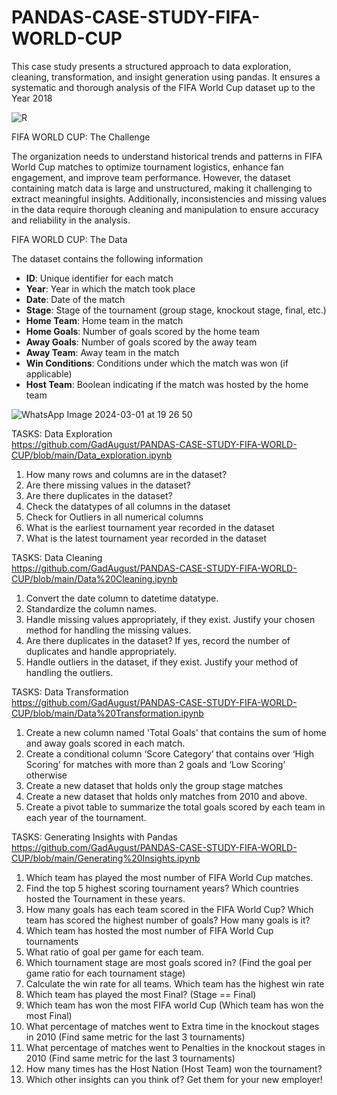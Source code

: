 # PANDAS-CASE-STUDY-FIFA-WORLD-CUP
This case study presents a structured approach to data exploration, cleaning, transformation, and insight generation using pandas. It ensures a systematic and thorough analysis of the FIFA World Cup dataset up to the Year 2018

![R](https://github.com/GadAugust/PANDAS-CASE-STUDY-FIFA-WORLD-CUP/assets/81167692/7095b8a0-ed99-4dea-ad3c-25aa2080b20a)


FIFA WORLD CUP: The Challenge

The organization needs to understand historical trends and patterns in FIFA
World Cup matches to optimize tournament logistics, enhance fan
engagement, and improve team performance. However, the dataset
containing match data is large and unstructured, making it challenging to
extract meaningful insights. Additionally, inconsistencies and missing values
in the data require thorough cleaning and manipulation to ensure accuracy
and reliability in the analysis.

FIFA WORLD CUP: The Data

The dataset contains the following
information
- **ID**: Unique identifier for each match
- **Year**: Year in which the match took place
- **Date**: Date of the match
- **Stage**: Stage of the tournament (group stage, knockout stage, final, etc.)
- **Home Team**: Home team in the match
- **Home Goals**: Number of goals scored by the home team
- **Away Goals**: Number of goals scored by the away team
- **Away Team**: Away team in the match
- **Win Conditions**: Conditions under which the match was won (if applicable)
- **Host Team**: Boolean indicating if the match was hosted by the home team


![WhatsApp Image 2024-03-01 at 19 26 50](https://github.com/GadAugust/PANDAS-CASE-STUDY-FIFA-WORLD-CUP/assets/81167692/81301463-5416-41df-94ea-ceb9b008f965)


TASKS: Data Exploration <br>
https://github.com/GadAugust/PANDAS-CASE-STUDY-FIFA-WORLD-CUP/blob/main/Data_exploration.ipynb

1. How many rows and columns are in the dataset?
2. Are there missing values in the dataset?
3. Are there duplicates in the dataset?
4. Check the datatypes of all columns in the dataset
5. Check for Outliers in all numerical columns
6. What is the earliest tournament year recorded in the dataset
7. What is the latest tournament year recorded in the dataset


TASKS: Data Cleaning<br>
https://github.com/GadAugust/PANDAS-CASE-STUDY-FIFA-WORLD-CUP/blob/main/Data%20Cleaning.ipynb

1. Convert the date column to datetime datatype.
2. Standardize the column names.
3. Handle missing values appropriately, if they exist. Justify your chosen method for
handling the missing values.
4. Are there duplicates in the dataset? If yes, record the number of duplicates and handle
appropriately.
5. Handle outliers in the dataset, if they exist. Justify your method of handling the
outliers.


TASKS: Data Transformation <br>
https://github.com/GadAugust/PANDAS-CASE-STUDY-FIFA-WORLD-CUP/blob/main/Data%20Transformation.ipynb
1. Create a new column named 'Total Goals' that contains the sum of home and away
goals scored in each match.
2. Create a conditional column ‘Score Category’ that contains over ‘High Scoring’ for
matches with more than 2 goals and ‘Low Scoring’ otherwise
3. Create a new dataset that holds only the group stage matches
4. Create a new dataset that holds only matches from 2010 and above.
5. Create a pivot table to summarize the total goals scored by each team in each year of
the tournament.



TASKS: Generating Insights with Pandas <br>
https://github.com/GadAugust/PANDAS-CASE-STUDY-FIFA-WORLD-CUP/blob/main/Generating%20Insights.ipynb

1. Which team has played the most number of FIFA World Cup matches.
2. Find the top 5 highest scoring tournament years? Which countries hosted the
Tournament in these years.
3. How many goals has each team scored in the FIFA World Cup? Which team has scored
the highest number of goals? How many goals is it?
4. Which team has hosted the most number of FIFA World Cup tournaments
5. What ratio of goal per game for each team.
6. Which tournament stage are most goals scored in? (Find the goal per game ratio for
each tournament stage)
7. Calculate the win rate for all teams. Which team has the highest win rate
8. Which team has played the most Final? (Stage == Final)
9. Which team has won the most FIFA world Cup (Which team has won the most Final)
10. What percentage of matches went to Extra time in the knockout stages in 2010 (Find
same metric for the last 3 tournaments)
11. What percentage of matches went to Penalties in the knockout stages in 2010 (Find
same metric for the last 3 tournaments)
12. How many times has the Host Nation (Host Team) won the tournament?
13. Which other insights can you think of? Get them for your new employer!


